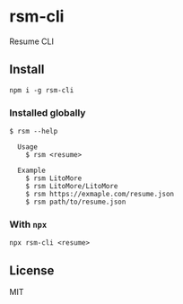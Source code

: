# rsm-cli

Resume CLI

## Install

```shell
npm i -g rsm-cli
```

### Installed globally

```
$ rsm --help

  Usage
    $ rsm <resume>

  Example
    $ rsm LitoMore
    $ rsm LitoMore/LitoMore
    $ rsm https://exmaple.com/resume.json
    $ rsm path/to/resume.json
```

### With `npx`

```shell
npx rsm-cli <resume>
```

## License

MIT
